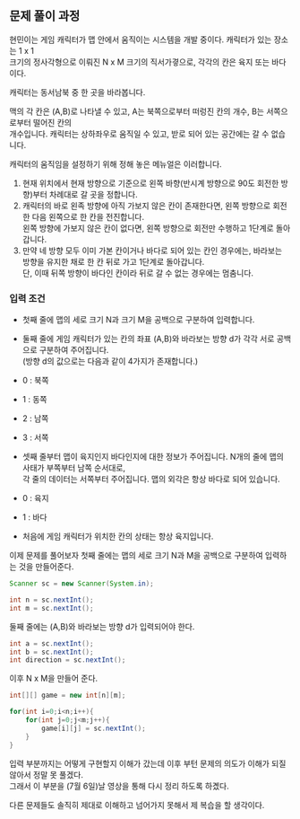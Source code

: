 ## 문제 풀이 과정
현민이는 게임 캐릭터가 맵 안에서 움직이는 시스템을 개발 중이다. 캐릭터가 있는 장소는 1 x 1  
크기의 정사각형으로 이뤄진 N x M 크기의 직서가곃으로, 각각의 칸은 육지 또는 바다이다.

캐릭터는 동서남북 중 한 곳을 바라봅니다.

맥의 각 칸은 (A,B)로 나타낼 수 있고, A는 북쪽으로부터 떠렁진 칸의 개수, B는 서쪽으로부터 떨어진 칸의  
개수입니다. 캐릭터는 상하좌우로 움직일 수 있고, 받로 되어 있는 공간에는 갈 수 없습니다.

캐릭터의 움직임을 설정하기 위해 정해 놓은 메뉴얼은 이러합니다.
1. 현재 위치에서 현재 방향으로 기준으로 왼쪽 바향(반시계 방향으로 90도 회전한 방향)부터 차례대로 갈 곳을 정합니다.
2. 캐릭터의 바로 왼족 방향에 아직 가보지 않은 칸이 존재한다면, 왼쪽 방향으로 회전한 다음 왼쪽으로 한 칸을 전진합니다.  
왼쪽 방향에 가보지 않은 칸이 없다면, 왼쪽 방향으로 회전만 수행하고 1단계로 돌아갑니다.
3. 만약 네 방향 모두 이미 가본 칸이거나 바다로 되어 있는 칸인 경우에는, 바라보는 방향을 유지한 채로 한 칸 뒤로 가고 1단계로 돌아갑니다.  
단, 이때 뒤쪽 방향이 바다인 칸이라 뒤로 갈 수 없는 경우에는 멈춤니다.

### 입력 조건
- 첫째 줄에 맵의 세로 크기 N과 크기 M을 공백으로 구분하여 입력합니다.
- 둘째 줄에 게임 캐릭터가 있는 칸의 좌표 (A,B)와 바라보는 방향 d가 각각 서로 공백으로 구분하여 주어집니다.  
(방향 d의 값으로는 다음과 같이 4가지가 존재합니다.)

- 0 : 북쪽
- 1 : 동쪽
- 2 : 남쪽
- 3 : 서쪽

- 셋째 줄부터 맵이 육지인지 바다인지에 대한 정보가 주어집니다. N개의 줄에 맵의 사태가 부쪽부터 남쪽 순서대로,  
각 줄의 데이터는 서쪽부터 주어집니다. 맵의 외각은 항상 바다로 되어 있습니다.

- 0 : 육지
- 1 : 바다

- 처음에 게임 캐릭터가 위치한 칸의 상태는 항상 육지입니다.

이제 문제를 풀어보자 첫째 줄에는 맵의 세로 크기 N과 M을 공백으로 구분하여 입력하는 것을 만들어준다.
```java
Scanner sc = new Scanner(System.in);

int n = sc.nextInt();
int m = sc.nextInt();
```

둘째 줄에는 (A,B)와 바라보는 방향 d가 입력되어야 한다.
```java
int a = sc.nextInt();
int b = sc.nextInt();
int direction = sc.nextInt();
```

이후 N x M을 만들어 준다.
```java
int[][] game = new int[n][m];

for(int i=0;i<n;i++){
    for(int j=0;j<m;j++){
        game[i][j] = sc.nextInt();
    }
}
```

입력 부분까지는 어떻게 구현할지 이해가 갔는데 이후 부턴 문제의 의도가 이해가 되질 않아서 정말 못 풀겠다.  
그래서 이 부분을 (7월 6일)날 영상을 통해 다시 정리 하도록 하곘다.

다른 문제들도 솔직히 제대로 이해하고 넘어가지 못해서 제 복습을 할 생각이다.
